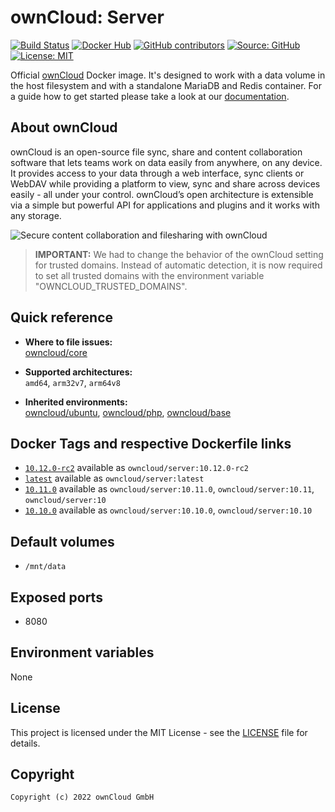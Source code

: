 # ownCloud: Server

[![Build Status](https://img.shields.io/drone/build/owncloud-docker/server?logo=drone&server=https%3A%2F%2Fdrone.owncloud.com)](https://drone.owncloud.com/owncloud-docker/server)
[![Docker Hub](https://img.shields.io/docker/v/owncloud/server?logo=docker&label=dockerhub&sort=semver&logoColor=white)](https://hub.docker.com/r/owncloud/server)
[![GitHub contributors](https://img.shields.io/github/contributors/owncloud-docker/server)](https://github.com/owncloud-docker/server/graphs/contributors)
[![Source: GitHub](https://img.shields.io/badge/source-github-blue.svg?logo=github&logoColor=white)](https://github.com/owncloud-docker/server)
[![License: MIT](https://img.shields.io/github/license/owncloud-docker/server)](https://github.com/owncloud-docker/server/blob/master/LICENSE)

Official [ownCloud](https://owncloud.com) Docker image. It's designed to work with a data volume in the host filesystem and with a standalone MariaDB and Redis container. For a guide how to get started please take a look at our [documentation](https://doc.owncloud.com/server/latest/admin_manual/installation/docker/).

## About ownCloud

ownCloud is an open-source file sync, share and content collaboration software that lets teams work on data easily from anywhere, on any device. It provides access to your data through a web interface, sync clients or WebDAV while providing a platform to view, sync and share across devices easily - all under your control. ownCloud’s open architecture is extensible via a simple but powerful API for applications and plugins and it works with any storage.

![Secure content collaboration and filesharing with ownCloud](https://raw.githubusercontent.com/owncloud-docker/server/master/images/Home-UI.png)

> **IMPORTANT:** We had to change the behavior of the ownCloud setting for trusted domains. Instead of automatic detection, it is now required to set all trusted domains with the environment variable "OWNCLOUD_TRUSTED_DOMAINS".

## Quick reference

- **Where to file issues:**\
  [owncloud/core](https://github.com/owncloud/core/issues)

- **Supported architectures:**\
  `amd64`, `arm32v7`, `arm64v8`

- **Inherited environments:**\
  [owncloud/ubuntu](https://github.com/owncloud-docker/ubuntu#environment-variables),
  [owncloud/php](https://github.com/owncloud-docker/php#environment-variables),
  [owncloud/base](https://github.com/owncloud-docker/base#environment-variables)

## Docker Tags and respective Dockerfile links

- [`10.12.0-rc2`](https://github.com/owncloud-docker/server/blob/master/v20.04/Dockerfile.amd64) available as `owncloud/server:10.12.0-rc2`
- [`latest`](https://github.com/owncloud-docker/server/blob/master/v20.04/Dockerfile.amd64) available as `owncloud/server:latest`
- [`10.11.0`](https://github.com/owncloud-docker/server/blob/master/v20.04/Dockerfile.amd64) available as `owncloud/server:10.11.0`, `owncloud/server:10.11`, `owncloud/server:10`
- [`10.10.0`](https://github.com/owncloud-docker/server/blob/master/v20.04/Dockerfile.amd64) available as `owncloud/server:10.10.0`, `owncloud/server:10.10`

## Default volumes

- `/mnt/data`

## Exposed ports

- 8080

## Environment variables

None

## License

This project is licensed under the MIT License - see the [LICENSE](https://github.com/owncloud-docker/server/blob/master/LICENSE) file for details.

## Copyright

```Text
Copyright (c) 2022 ownCloud GmbH
```
